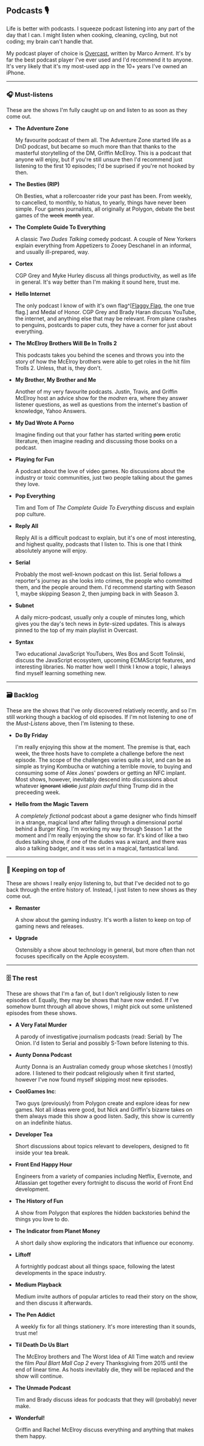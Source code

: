 ## Podcasts 🎙

Life is better with podcasts. I squeeze podcast listening into any part of the day that I can. I might listen when cooking, cleaning, cycling, but not coding; my brain can't handle that.

My podcast player of choice is [Overcast](https://overcast.fm), written by Marco Arment. It's by far the best podcast player I've ever used and I'd recommend it to anyone. It's very likely that it's my most-used app in the 10+ years I've owned an iPhone.

---

### 🎧 Must-listens

These are the shows I'm fully caught up on and listen to as soon as they come out.


- **The Adventure Zone**

  My favourite podcast of them all. The Adventure Zone started life as a DnD podcast, but became so much more than that thanks to the masterful storytelling of the DM, Griffin McElroy. This is a podcast that anyone will enjoy, but if you're still unsure then I'd recommend just listening to the first 10 episodes; I'd be suprised if you're not hooked by then.

- **The Besties (RIP)**

  Oh Besties, what a rollercoaster ride your past has been. From weekly, to cancelled, to monthly, to hiatus, to yearly, things have never been simple. Four games journalists, all originally at Polygon, debate the best games of the ~~week~~ ~~month~~ year.

- **The Complete Guide To Everything**

  A classic _Two Dudes Talking_ comedy podcast. A couple of New Yorkers explain everything from Appetizers to Zooey Deschanel in an informal, and usually ill-prepared, way.

- **Cortex**

  CGP Grey and Myke Hurley discuss all things productivity, as well as life in general. It's way better than I'm making it sound here, trust me.

- **Hello Internet**

  The only podcast I know of with it's own flag^[[Flaggy Flag](http://flaggyflag.com/), the one true flag.] and Medal of Honor. CGP Grey and Brady Haran discuss YouTube, the internet, and anything else that may be relevant. From plane crashes to penguins, postcards to paper cuts, they have a corner for just about everything.

- **The McElroy Brothers Will Be In Trolls  2**

  This podcasts takes you behind the scenes and throws you into the story of how the McElroy brothers were able to get roles in the hit film Trolls 2. Unless, that is, they don't.

- **My Brother, My Brother and Me**

  Another of my very favourite podcasts. Justin, Travis, and Griffin McElroy host an advice show for the _modren_ era, where they answer listener questions, as well as questions from the internet's bastion of knowledge, Yahoo Answers.

- **My Dad Wrote A Porno**

  Imagine finding out that your father has started writing ~~porn~~ erotic literature, then imagine reading and discussing those books on a podcast.

- **Playing for Fun**

  A podcast about the love of video games. No discussions about the industry or toxic communities, just two people talking about the games they love.

- **Pop Everything**

  Tim and Tom of _The Complete Guide To Everything_ discuss and explain pop culture.

- **Reply All**

  Reply All is a difficult podcast to explain, but it's one of most interesting, and highest quality, podcasts that I listen to. This is one that I think absolutely anyone will enjoy.

- **Serial**

  Probably the most well-known podcast on this list. Serial follows a reporter's journey as she looks into crimes, the people who committed them, and the people around them. I'd recommend starting with Season 1, maybe skipping Season 2, then jumping back in with Season 3.

- **Subnet**

  A daily micro-podcast, usually only a couple of minutes long, which gives you the day's tech news in _byte_-sized updates. This is always pinned to the top of my main playlist in Overcast.

- **Syntax**

  Two educational JavaScript YouTubers, Wes Bos and Scott Tolinski, discuss the JavaScript ecosystem, upcoming ECMAScript features, and interesting libraries. No matter how well I think I know a topic, I always find myself learning something new.


---

### 🗃 Backlog

These are the shows that I've only discovered relatively recently, and so I'm still working though a backlog of old episodes. If I'm not listening to one of the _Must-Listens_ above, then I'm listening to these.


- **Do By Friday**

  I'm really enjoying this show at the moment. The premise is that, each week, the three hosts have to complete a challenge before the next episode. The scope of the challenges varies quite a lot, and can be as simple as trying Kombucha or watching a terrible movie, to buying and consuming some of Alex Jones' powders or getting an NFC implant. Most shows, however, inevitably descend into discussions about whatever ~~ignorant~~ ~~idiotic~~ _just plain awful_ thing Trump did in the preceeding week.

- **Hello from the Magic Tavern**

  A _completely fictional_ podcast about a game designer who finds himself in a strange, magical land after falling through a dimensional portal behind a Burger King. I'm working my way through Season 1 at the moment and I'm really enjoying the show so far. It's kind of like a two dudes talking show, if one of the dudes was a wizard, and there was also a talking badger, and it was set in a magical, fantastical land.


---

### 🔔 Keeping on top of

These are shows I really enjoy listening to, but that I've decided not to go back through the entire history of. Instead, I just listen to new shows as they come out.


- **Remaster**

  A show about the gaming industry. It's worth a listen to keep on top of gaming news and releases.

- **Upgrade**

  Ostensibly a show about technology in general, but more often than not focuses specifically on the Apple ecosystem.


---

### 🗄 The rest

These are shows that I'm a fan of, but I don't religiously listen to new episodes of. Equally, they may be shows that have now ended. If I've somehow burnt through all above shows, I might pick out some unlistened episodes from these shows.


- **A Very Fatal Murder**

  A parody of investigative journalism podcasts (read: Serial) by The Onion. I'd listen to Serial and possibly S-Town before listening to this.

- **Aunty Donna Podcast**

  Aunty Donna is an Australian comedy group whose sketches I (mostly) adore. I listened to their podcast religiously when it first started, however I've now found myself skipping most new episodes.

- **CoolGames Inc**:

  Two guys (previously) from Polygon create and explore ideas for new games. Not all ideas were good, but Nick and Griffin's bizarre takes on them always made this show a good listen. Sadly, this show is currently on an indefinite hiatus.

- **Developer Tea**

  Short discussions about topics relevant to developers, designed to fit inside your tea break.

- **Front End Happy Hour**

  Engineers from a variety of companies including Netflix, Evernote, and Atlassian get together every fortnight to discuss the world of Front End development.

- **The History of Fun**

  A show from Polygon that explores the hidden backstories behind the things you love to do.

- **The Indicator from Planet Money**

  A short daily show exploring the indicators that influence our economy.

- **Liftoff**

  A fortnightly podcast about all things space, following the latest developments in the space industry.

- **Medium Playback**

  Medium invite authors of popular articles to read their story on the show, and then discuss it afterwards.

- **The Pen Addict**

  A weekly fix for all things stationery. It's more interesting than it sounds, trust me!

- **Til Death Do Us Blart**

  The McElroy brothers and The Worst Idea of All Time watch and review the film _Paul Blart Mall Cop 2_ every Thanksgiving from 2015 until the end of linear time. As hosts inevitably die, they will be replaced and the show will continue.

- **The Unmade Podcast**

  Tim and Brady discuss ideas for podcasts that they will (probably) never make.

- **Wonderful!**

  Griffin and Rachel McElroy discuss everything and anything that makes them happy.
